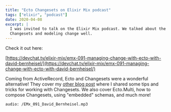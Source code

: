 ```yaml
---
title: "Ecto Changesets on Elixir Mix podcast"
tags: ["elixir", "podcast"]
date: 2020-04-08
excerpt: |
  I was invited to talk on the Elixir Mix podcast. We talked about the Ecto
  Changesets and modeling change well.
---
```


Check it out here:

[https://devchat.tv/elixir-mix/emx-091-managing-change-with-ecto-with-david-bernheisel/](https://devchat.tv/elixir-mix/emx-091-managing-change-with-ecto-with-david-bernheisel/)


Coming from ActiveRecord, Ecto and Changesets were a wonderful alternative! They
cover my [other blog post](https://bernheisel.com/blog/ecto_changeset_tips/)
where I shared some tips and tricks for working with Changesets. We also cover
Ecto.Multi, how to compose Changesets, using "embedded" schemas, and much more!

`audio: /EMx_091_David_Bernheisel.mp3`
